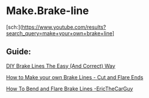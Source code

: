 # Make.Brake-line
[sch:](https://www.youtube.com/results?search_query=make+your+own+brake+line]

## Guide:
[DIY Brake Lines The Easy (And Correct) Way](https://youtu.be/_Tm6N5l69_c)

[How to Make your own Brake Lines - Cut and Flare Ends](https://youtu.be/VP_iNHdry0I)

[How To Bend and Flare Brake Lines -EricTheCarGuy](https://youtu.be/bqyoTWFZ5K4)
